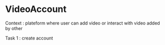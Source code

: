 # VideoAccount
Context : plateform where user can add video or interact with video added by other

Task 1 : create account
